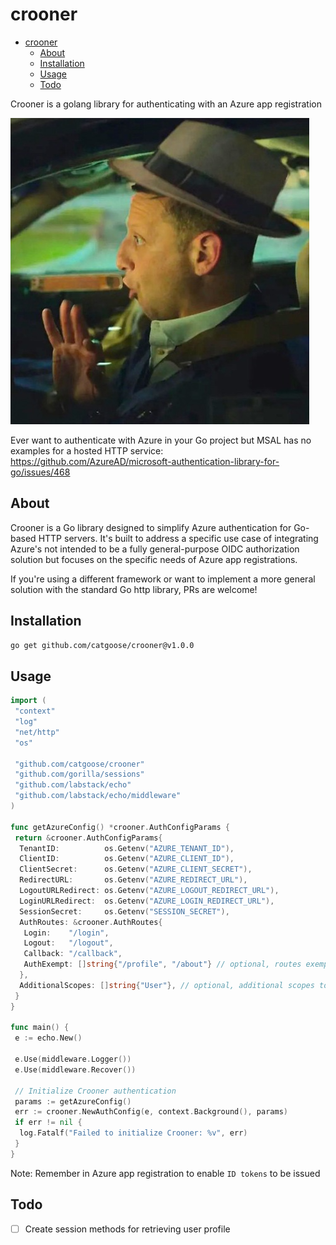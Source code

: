 # crooner

<!--toc:start-->

- [crooner](#crooner)
  - [About](#about)
  - [Installation](#installation)
  - [Usage](#usage)
  - [Todo](#todo)
  <!--toc:end-->

Crooner is a golang library for authenticating with an Azure app registration

![image](https://github.com/catgoose/screenshots/blob/fb17ed7cd8e989691447b0e7a755d93a677abbfd/crooner/crooner.png)

Ever want to authenticate with Azure in your Go project but MSAL has no
examples for a hosted HTTP service: <https://github.com/AzureAD/microsoft-authentication-library-for-go/issues/468>

## About

Crooner is a Go library designed to simplify Azure authentication for Go-based
HTTP servers. It's built to address a specific use case of integrating Azure's
not intended to be a fully general-purpose OIDC authorization solution but focuses
on the specific needs of Azure app registrations.

If you're using a different framework or want to implement a more general solution
with the standard Go http library, PRs are welcome!

## Installation

```bash
go get github.com/catgoose/crooner@v1.0.0
```

## Usage

```go
import (
 "context"
 "log"
 "net/http"
 "os"

 "github.com/catgoose/crooner"
 "github.com/gorilla/sessions"
 "github.com/labstack/echo"
 "github.com/labstack/echo/middleware"
)

func getAzureConfig() *crooner.AuthConfigParams {
 return &crooner.AuthConfigParams{
  TenantID:          os.Getenv("AZURE_TENANT_ID"),
  ClientID:          os.Getenv("AZURE_CLIENT_ID"),
  ClientSecret:      os.Getenv("AZURE_CLIENT_SECRET"),
  RedirectURL:       os.Getenv("AZURE_REDIRECT_URL"),
  LogoutURLRedirect: os.Getenv("AZURE_LOGOUT_REDIRECT_URL"),
  LoginURLRedirect:  os.Getenv("AZURE_LOGIN_REDIRECT_URL"),
  SessionSecret:     os.Getenv("SESSION_SECRET"),
  AuthRoutes: &crooner.AuthRoutes{
   Login:    "/login",
   Logout:   "/logout",
   Callback: "/callback",
   AuthExempt: []string{"/profile", "/about"} // optional, routes exempt from auth middleware
  },
  AdditionalScopes: []string{"User"}, // optional, additional scopes to request
 }
}

func main() {
 e := echo.New()

 e.Use(middleware.Logger())
 e.Use(middleware.Recover())

 // Initialize Crooner authentication
 params := getAzureConfig()
 err := crooner.NewAuthConfig(e, context.Background(), params)
 if err != nil {
  log.Fatalf("Failed to initialize Crooner: %v", err)
 }
}
```

Note: Remember in Azure app registration to enable `ID tokens` to be issued

## Todo

- [ ] Create session methods for retrieving user profile
